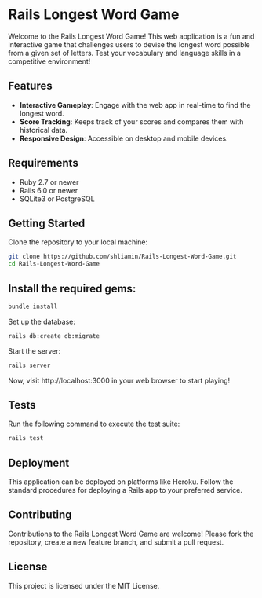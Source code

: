 # Rails Longest Word Game

Welcome to the Rails Longest Word Game! This web application is a fun and interactive game that challenges users to devise the longest word possible from a given set of letters. Test your vocabulary and language skills in a competitive environment!

## Features

- **Interactive Gameplay**: Engage with the web app in real-time to find the longest word.
- **Score Tracking**: Keeps track of your scores and compares them with historical data.
- **Responsive Design**: Accessible on desktop and mobile devices.

## Requirements

- Ruby 2.7 or newer
- Rails 6.0 or newer
- SQLite3 or PostgreSQL

## Getting Started

Clone the repository to your local machine:

```bash
git clone https://github.com/shliamin/Rails-Longest-Word-Game.git
cd Rails-Longest-Word-Game
```

## Install the required gems:
```bash
bundle install
```

Set up the database:
```bash
rails db:create db:migrate
```

Start the server:
```bash
rails server
```

Now, visit http://localhost:3000 in your web browser to start playing!

## Tests
Run the following command to execute the test suite:
```bash
rails test
```

## Deployment

This application can be deployed on platforms like Heroku. Follow the standard procedures for deploying a Rails app to your preferred service.

## Contributing

Contributions to the Rails Longest Word Game are welcome! Please fork the repository, create a new feature branch, and submit a pull request.

## License
This project is licensed under the MIT License.

